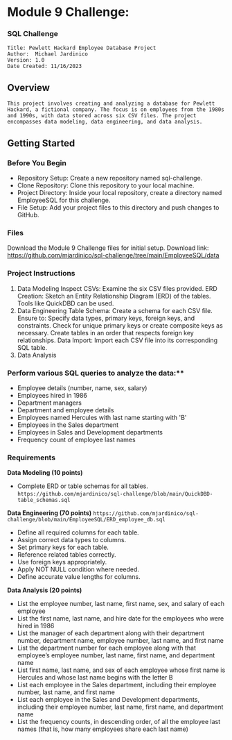 # Module 9 Challenge: 
### SQL Challenge
```
Title: Pewlett Hackard Employee Database Project
Author:  Michael Jardinico 
Version: 1.0 
Date Created: 11/16/2023
```

## Overview
```This project involves creating and analyzing a database for Pewlett Hackard, a fictional company. The focus is on employees from the 1980s and 1990s, with data stored across six CSV files. The project encompasses data modeling, data engineering, and data analysis.```

## Getting Started
### Before You Begin
- Repository Setup: Create a new repository named sql-challenge.
- Clone Repository: Clone this repository to your local machine.
- Project Directory: Inside your local repository, create a directory named EmployeeSQL for this challenge.
- File Setup: Add your project files to this directory and push changes to GitHub.

### Files
Download the Module 9 Challenge files for initial setup. Download link:  https://github.com/mjardinico/sql-challenge/tree/main/EmployeeSQL/data 

### Project Instructions
1. Data Modeling
Inspect CSVs: Examine the six CSV files provided.
ERD Creation: Sketch an Entity Relationship Diagram (ERD) of the tables. Tools like QuickDBD can be used.
2. Data Engineering
Table Schema: Create a schema for each CSV file. Ensure to:
Specify data types, primary keys, foreign keys, and constraints.
Check for unique primary keys or create composite keys as necessary.
Create tables in an order that respects foreign key relationships.
Data Import: Import each CSV file into its corresponding SQL table.
3. Data Analysis

### Perform various SQL queries to analyze the data:**

- Employee details (number, name, sex, salary)
- Employees hired in 1986
- Department managers
- Department and employee details
- Employees named Hercules with last name starting with 'B'
- Employees in the Sales department
- Employees in Sales and Development departments
- Frequency count of employee last names


### Requirements
**Data Modeling (10 points)**
- Complete ERD or table schemas for all tables.
```https://github.com/mjardinico/sql-challenge/blob/main/QuickDBD-table_schemas.sql``` 

**Data Engineering (70 points)**
```https://github.com/mjardinico/sql-challenge/blob/main/EmployeeSQL/ERD_employee_db.sql```

- Define all required columns for each table.
- Assign correct data types to columns.
- Set primary keys for each table.
- Reference related tables correctly.
- Use foreign keys appropriately.
- Apply NOT NULL condition where needed.
- Define accurate value lengths for columns.

**Data Analysis (20 points)**
- List the employee number, last name, first name, sex, and salary of each employee 
- List the first name, last name, and hire date for the employees who were hired in 1986 
- List the manager of each department along with their department number, department name, employee number, last name, and first name 
- List the department number for each employee along with that employee’s employee number, last name, first name, and department name 
- List first name, last name, and sex of each employee whose first name is Hercules and whose last name begins with the letter B 
- List each employee in the Sales department, including their employee number, last name, and first name 
- List each employee in the Sales and Development departments, including their employee number, last name, first name, and department name 
- List the frequency counts, in descending order, of all the employee last names (that is, how many employees share each last name) 
